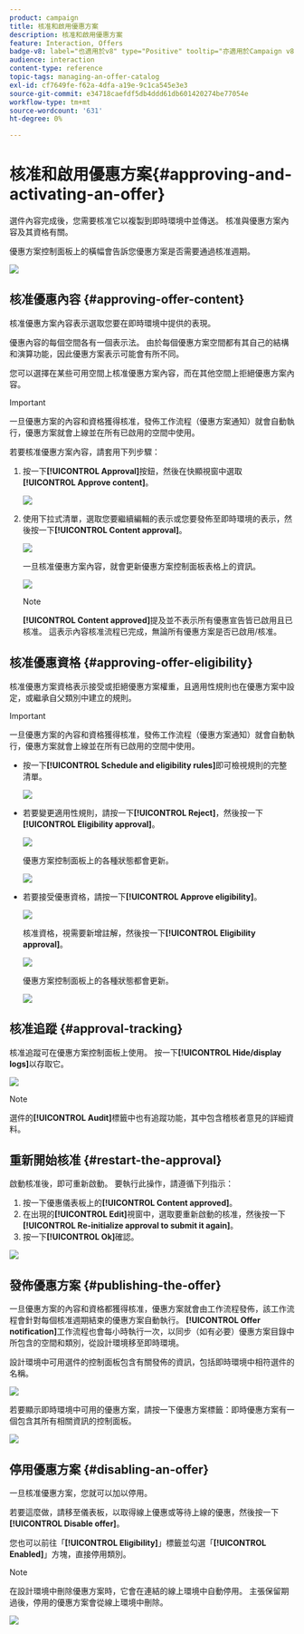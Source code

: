 ```yaml
---
product: campaign
title: 核准和啟用優惠方案
description: 核准和啟用優惠方案
feature: Interaction, Offers
badge-v8: label="也適用於v8" type="Positive" tooltip="亦適用於Campaign v8"
audience: interaction
content-type: reference
topic-tags: managing-an-offer-catalog
exl-id: cf7649fe-f62a-4dfa-a19e-9c1ca545e3e3
source-git-commit: e34718caefdf5db4ddd61db601420274be77054e
workflow-type: tm+mt
source-wordcount: '631'
ht-degree: 0%

---
```


# 核准和啟用優惠方案{#approving-and-activating-an-offer}



選件內容完成後，您需要核准它以複製到即時環境中並傳送。 核准與優惠方案內容及其資格有關。

優惠方案控制面板上的橫幅會告訴您優惠方案是否需要通過核准週期。

![](assets/offer_validate_001.png)

## 核准優惠內容 {#approving-offer-content}

核准優惠方案內容表示選取您要在即時環境中提供的表現。

優惠內容的每個空間各有一個表示法。 由於每個優惠方案空間都有其自己的結構和演算功能，因此優惠方案表示可能會有所不同。

您可以選擇在某些可用空間上核准優惠方案內容，而在其他空間上拒絕優惠方案內容。

>[!IMPORTANT]
>
>一旦優惠方案的內容和資格獲得核准，發佈工作流程（優惠方案通知）就會自動執行，優惠方案就會上線並在所有已啟用的空間中使用。

若要核准優惠方案內容，請套用下列步驟：

1. 按一下&#x200B;**[!UICONTROL Approval]**&#x200B;按鈕，然後在快顯視窗中選取&#x200B;**[!UICONTROL Approve content]**。

   ![](assets/offer_validate_002.png)

1. 使用下拉式清單，選取您要繼續編輯的表示或您要發佈至即時環境的表示，然後按一下&#x200B;**[!UICONTROL Content approval]**。

   ![](assets/offer_validate_003.png)

   一旦核准優惠方案內容，就會更新優惠方案控制面板表格上的資訊。

   ![](assets/offer_validate_004.png)

   >[!NOTE]
   >
   >**[!UICONTROL Content approved]**&#x200B;提及並不表示所有優惠宣告皆已啟用且已核准。 這表示內容核准流程已完成，無論所有優惠方案是否已啟用/核准。

## 核准優惠資格 {#approving-offer-eligibility}

核准優惠方案資格表示接受或拒絕優惠方案權重，且適用性規則也在優惠方案中設定，或繼承自父類別中建立的規則。

>[!IMPORTANT]
>
>一旦優惠方案的內容和資格獲得核准，發佈工作流程（優惠方案通知）就會自動執行，優惠方案就會上線並在所有已啟用的空間中使用。

* 按一下&#x200B;**[!UICONTROL Schedule and eligibility rules]**&#x200B;即可檢視規則的完整清單。

  ![](assets/offer_validate_005.png)

* 若要變更適用性規則，請按一下&#x200B;**[!UICONTROL Reject]**，然後按一下&#x200B;**[!UICONTROL Eligibility approval]**。

  ![](assets/offer_validate_007.png)

  優惠方案控制面板上的各種狀態都會更新。

  ![](assets/offer_validate_006.png)

* 若要接受優惠資格，請按一下&#x200B;**[!UICONTROL Approve eligibility]**。

  ![](assets/offer_validate_008.png)

  核准資格，視需要新增註解，然後按一下&#x200B;**[!UICONTROL Eligibility approval]**。

  ![](assets/offer_validate_009.png)

  優惠方案控制面板上的各種狀態都會更新。

  ![](assets/offer_validate_010.png)

## 核准追蹤 {#approval-tracking}

核准追蹤可在優惠方案控制面板上使用。 按一下&#x200B;**[!UICONTROL Hide/display logs]**&#x200B;以存取它。

![](assets/offer_validate_012.png)

>[!NOTE]
>
>選件的&#x200B;**[!UICONTROL Audit]**&#x200B;標籤中也有追蹤功能，其中包含稽核者意見的詳細資料。

## 重新開始核准 {#restart-the-approval}

啟動核准後，即可重新啟動。 要執行此操作，請遵循下列指示：

1. 按一下優惠儀表板上的&#x200B;**[!UICONTROL Content approved]**。
1. 在出現的&#x200B;**[!UICONTROL Edit]**&#x200B;視窗中，選取要重新啟動的核准，然後按一下&#x200B;**[!UICONTROL Re-initialize approval to submit it again]**。
1. 按一下&#x200B;**[!UICONTROL Ok]**&#x200B;確認。

![](assets/offer_validate_013.png)

## 發佈優惠方案 {#publishing-the-offer}

一旦優惠方案的內容和資格都獲得核准，優惠方案就會由工作流程發佈，該工作流程會針對每個核准週期結束的優惠方案自動執行。 **[!UICONTROL Offer notification]**&#x200B;工作流程也會每小時執行一次，以同步（如有必要）優惠方案目錄中所包含的空間和類別，從設計環境移至即時環境。

設計環境中可用選件的控制面板包含有關發佈的資訊，包括即時環境中相符選件的名稱。

![](assets/offer_golive_001.png)

若要顯示即時環境中可用的優惠方案，請按一下優惠方案標籤：即時優惠方案有一個包含其所有相關資訊的控制面板。

![](assets/offer_golive_002.png)

## 停用優惠方案 {#disabling-an-offer}

一旦核准優惠方案，您就可以加以停用。

若要這麼做，請移至儀表板，以取得線上優惠或等待上線的優惠，然後按一下&#x200B;**[!UICONTROL Disable offer]**。

您也可以前往「**[!UICONTROL Eligibility]**」標籤並勾選「**[!UICONTROL Enabled]**」方塊，直接停用類別。

>[!NOTE]
>
>在設計環境中刪除優惠方案時，它會在連結的線上環境中自動停用。 主張保留期過後，停用的優惠方案會從線上環境中刪除。

![](assets/offer_preview_deactivate.png)
